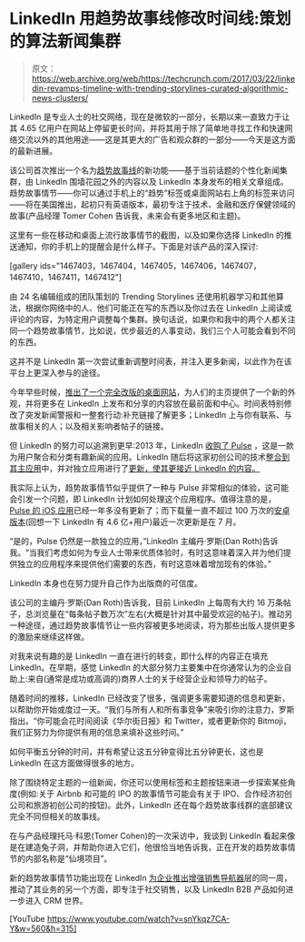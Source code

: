 # LinkedIn 用趋势故事线修改时间线:策划的算法新闻集群 

> 原文：<https://web.archive.org/web/https://techcrunch.com/2017/03/22/linkedin-revamps-timeline-with-trending-storylines-curated-algorithmic-news-clusters/>

LinkedIn 是专业人士的社交网络，现在是微软的一部分，长期以来一直致力于让其 4.65 亿用户在网站上停留更长时间，并将其用于除了简单地寻找工作和快速网络交流以外的其他用途——这是其更大的广告和观众群的一部分——今天是这方面的最新进展。

该公司首次推出一个名为[趋势故事线](https://web.archive.org/web/20221209172839/https://blog.linkedin.com/2017/march/22/introducing-trending-storylines-discover-trending-news-and-views-on-LinkedIn)的新功能——基于当前话题的个性化新闻集群，由 LinkedIn 围墙花园之外的内容以及 LinkedIn 本身发布的相关文章组成。趋势故事情节——你可以通过手机上的“趋势”标签或桌面网站右上角的标签来访问——将在美国推出，起初只有英语版本，最初专注于技术、金融和医疗保健领域的故事(产品经理 Tomer Cohen 告诉我，未来会有更多地区和主题)。

这里有一些在移动和桌面上流行故事情节的截图，以及如果你选择 LinkedIn 的推送通知，你的手机上的提醒会是什么样子。下面是对该产品的深入探讨:

[gallery ids="1467403，1467404，1467405，1467406，1467407，1467410，1467411，1467412"]

由 24 名编辑组成的团队策划的 Trending Storylines 还使用机器学习和其他算法，根据你网络中的人、他们可能正在写的东西以及你过去在 LinkedIn 上阅读或评论的内容，为特定用户调整每个集群。换句话说，如果你和我中的两个人都关注同一个趋势故事情节，比如说，优步最近的人事变动，我们三个人可能会看到不同的东西。

这并不是 LinkedIn 第一次尝试重新调整时间表，并注入更多新闻，以此作为在该平台上更深入参与的途径。

今年早些时候，[推出了一个完全改版的桌面网站](https://web.archive.org/web/20221209172839/https://beta.techcrunch.com/2017/01/19/linkedin-desktop-update/)，为人们的主页提供了一个新的外观，并将更多在 LinkedIn 上发布和分享的内容放在最前面和中心。时间表特别修改了突发新闻警报和一整套行动:补充链接了解更多；LinkedIn 上与你有联系、与故事相关的人；以及相关影响者帖子的链接。

但 LinkedIn 的努力可以追溯到更早:2013 年，LinkedIn [收购了 Pulse](https://web.archive.org/web/20221209172839/https://beta.techcrunch.com/2013/04/11/linkedin-acquires-pulse-for-90m-in-stock-and-cash/) ，这是一款为用户聚合和分类有趣新闻的应用。LinkedIn 随后将这家初创公司的技术[整合到其主应用](https://web.archive.org/web/20221209172839/https://beta.techcrunch.com/2013/11/13/linkedin-drops-linkedin-today-for-pulse-newsreader-integrates-linkedin-sign-on-into-pulses-updated-app/)中，并对独立应用进行了[更新，使其更接近 LinkedIn 的内容。](https://web.archive.org/web/20221209172839/https://beta.techcrunch.com/2015/06/17/news-reader-pulse-updates-apps-now-serves-you-stories-based-on-your-linkedin-life/)

我实际上认为，趋势故事情节似乎提供了一种与 Pulse 非常相似的体验，这可能会引发一个问题，即 LinkedIn 计划如何处理这个应用程序。值得注意的是， [Pulse 的 iOS 应用](https://web.archive.org/web/20221209172839/https://itunes.apple.com/gb/app/linkedin-pulse-daily-news-powered-by-your-professional/id999935181?mt=8)已经一年多没有更新了；而下载量一直不超过 100 万次的[安卓版本](https://web.archive.org/web/20221209172839/https://play.google.com/store/apps/details?id=com.linkedin.pulse&hl=en_GB)(回想一下 LinkedIn 有 4.6 亿+用户)最近一次更新是在 7 月。

“是的，Pulse 仍然是一款独立的应用，”LinkedIn 主编丹·罗斯(Dan Roth)告诉我。“当我们考虑如何为专业人士带来优质体验时，有时这意味着深入并为他们提供独立的应用程序来提供他们需要的东西，有时这意味着增加现有的体验。”

LinkedIn 本身也在努力提升自己作为出版商的可信度。

该公司的主编丹·罗斯(Dan Roth)告诉我，目前 LinkedIn 上每周有大约 16 万条帖子，总浏览量在“每条帖子数万次”左右(大概是针对其中最受欢迎的帖子)。推动另一种途径，通过趋势故事情节让一些内容被更多地阅读，将为那些出版人提供更多的激励来继续这样做。

对我来说有趣的是 LinkedIn 一直在进行的转变，即什么样的内容正在填充 LinkedIn。在早期，感觉 LinkedIn 的大部分努力主要集中在你通常认为的企业自助上:来自(通常是成功或高调的)商界人士的关于经营企业和领导力的帖子。

随着时间的推移，LinkedIn 已经改变了很多，强调更多需要知道的信息和更新，以帮助你开始或度过一天。“我们与所有人和所有事竞争”来吸引你的注意力，罗斯指出。“你可能会花时间阅读《华尔街日报》和 Twitter，或者更新你的 Bitmoji，我们正努力为你提供有用的信息来填补这些时间。”

如何平衡五分钟的时间，并有希望让这五分钟变得比五分钟更长，这也是 LinkedIn 在这方面做得很多的地方。

除了围绕特定主题的一组新闻，你还可以使用标签和主题按钮来进一步探索某些角度(例如:关于 Airbnb 和可能的 IPO 的故事情节可能会有关于 IPO、合作经济初创公司和旅游初创公司的按钮)。此外，LinkedIn 还在每个趋势故事线群的底部建议完全不同但相关的故事线。

在与产品经理托马·科恩(Tomer Cohen)的一次采访中，我谈到 LinkedIn 看起来像是在建造兔子洞，并帮助你进入它们，他很恰当地告诉我，正在开发的趋势故事情节的内部名称是“仙境项目”。

新的趋势故事情节功能出现在 LinkedIn [为企业推出增强销售导航器](https://web.archive.org/web/20221209172839/https://beta.techcrunch.com/2017/03/21/linkedin-steps-closer-to-crm-as-it-gives-sales-navigator-an-enterprise-boost/)层的同一周，推动了其业务的另一个方面，即专注于社交销售，以及 LinkedIn B2B 产品如何进一步进入 CRM 世界。

[YouTube https://www.youtube.com/watch?v=snYkqz7CA-Y&w=560&h=315]
